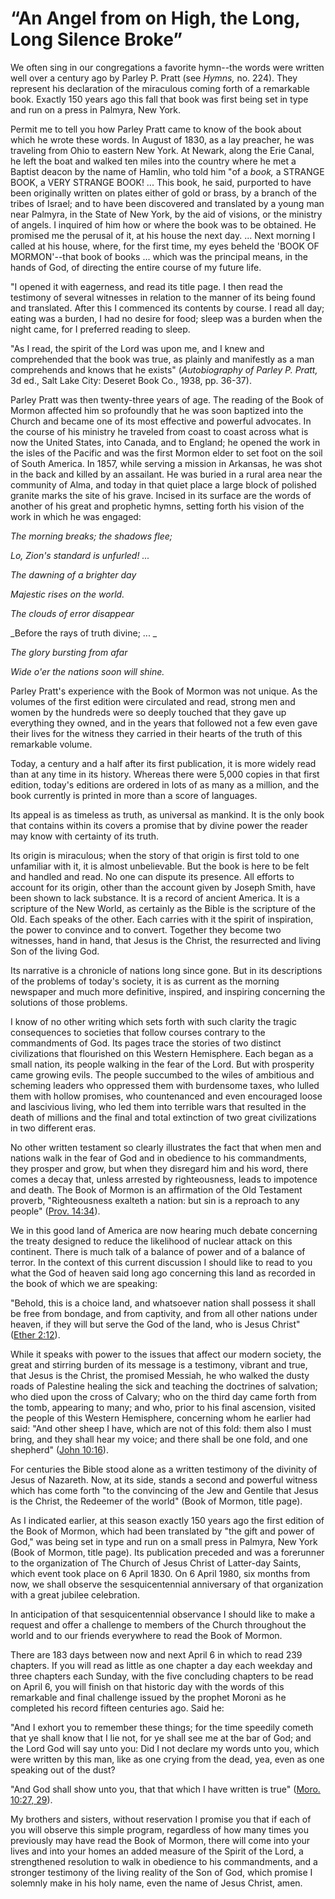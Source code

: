 # “An Angel from on High, the Long, Long Silence Broke”

We often sing in our congregations a favorite hymn--the words were written
well over a century ago by Parley P. Pratt (see _Hymns,_ no. 224). They
represent his declaration of the miraculous coming forth of a remarkable book.
Exactly 150 years ago this fall that book was first being set in type and run
on a press in Palmyra, New York.

Permit me to tell you how Parley Pratt came to know of the book about which he
wrote these words. In August of 1830, as a lay preacher, he was traveling from
Ohio to eastern New York. At Newark, along the Erie Canal, he left the boat
and walked ten miles into the country where he met a Baptist deacon by the
name of Hamlin, who told him "of a _book,_ a STRANGE BOOK, a VERY STRANGE
BOOK! ... This book, he said, purported to have been originally written on
plates either of gold or brass, by a branch of the tribes of Israel; and to
have been discovered and translated by a young man near Palmyra, in the State
of New York, by the aid of visions, or the ministry of angels. I inquired of
him how or where the book was to be obtained. He promised me the perusal of
it, at his house the next day. ... Next morning I called at his house, where,
for the first time, my eyes beheld the 'BOOK OF MORMON'--that book of books ...
which was the principal means, in the hands of God, of directing the entire
course of my future life.

"I opened it with eagerness, and read its title page. I then read the
testimony of several witnesses in relation to the manner of its being found
and translated. After this I commenced its contents by course. I read all day;
eating was a burden, I had no desire for food; sleep was a burden when the
night came, for I preferred reading to sleep.

"As I read, the spirit of the Lord was upon me, and I knew and comprehended
that the book was true, as plainly and manifestly as a man comprehends and
knows that he exists" (_Autobiography of Parley P. Pratt,_ 3d ed., Salt Lake
City: Deseret Book Co., 1938, pp. 36-37).

Parley Pratt was then twenty-three years of age. The reading of the Book of
Mormon affected him so profoundly that he was soon baptized into the Church
and became one of its most effective and powerful advocates. In the course of
his ministry he traveled from coast to coast across what is now the United
States, into Canada, and to England; he opened the work in the isles of the
Pacific and was the first Mormon elder to set foot on the soil of South
America. In 1857, while serving a mission in Arkansas, he was shot in the back
and killed by an assailant. He was buried in a rural area near the community
of Alma, and today in that quiet place a large block of polished granite marks
the site of his grave. Incised in its surface are the words of another of his
great and prophetic hymns, setting forth his vision of the work in which he
was engaged:

_The morning breaks; the shadows flee;_

_Lo, Zion's standard is unfurled! ..._

_The dawning of a brighter day_

_Majestic rises on the world._

_The clouds of error disappear_

_Before the rays of truth divine; ... _

_The glory bursting from afar_

_Wide o'er the nations soon will shine._

Parley Pratt's experience with the Book of Mormon was not unique. As the
volumes of the first edition were circulated and read, strong men and women by
the hundreds were so deeply touched that they gave up everything they owned,
and in the years that followed not a few even gave their lives for the witness
they carried in their hearts of the truth of this remarkable volume.

Today, a century and a half after its first publication, it is more widely
read than at any time in its history. Whereas there were 5,000 copies in that
first edition, today's editions are ordered in lots of as many as a million,
and the book currently is printed in more than a score of languages.

Its appeal is as timeless as truth, as universal as mankind. It is the only
book that contains within its covers a promise that by divine power the reader
may know with certainty of its truth.

Its origin is miraculous; when the story of that origin is first told to one
unfamiliar with it, it is almost unbelievable. But the book is here to be felt
and handled and read. No one can dispute its presence. All efforts to account
for its origin, other than the account given by Joseph Smith, have been shown
to lack substance. It is a record of ancient America. It is a scripture of the
New World, as certainly as the Bible is the scripture of the Old. Each speaks
of the other. Each carries with it the spirit of inspiration, the power to
convince and to convert. Together they become two witnesses, hand in hand,
that Jesus is the Christ, the resurrected and living Son of the living God.

Its narrative is a chronicle of nations long since gone. But in its
descriptions of the problems of today's society, it is as current as the
morning newspaper and much more definitive, inspired, and inspiring concerning
the solutions of those problems.

I know of no other writing which sets forth with such clarity the tragic
consequences to societies that follow courses contrary to the commandments of
God. Its pages trace the stories of two distinct civilizations that flourished
on this Western Hemisphere. Each began as a small nation, its people walking
in the fear of the Lord. But with prosperity came growing evils. The people
succumbed to the wiles of ambitious and scheming leaders who oppressed them
with burdensome taxes, who lulled them with hollow promises, who countenanced
and even encouraged loose and lascivious living, who led them into terrible
wars that resulted in the death of millions and the final and total extinction
of two great civilizations in two different eras.

No other written testament so clearly illustrates the fact that when men and
nations walk in the fear of God and in obedience to his commandments, they
prosper and grow, but when they disregard him and his word, there comes a
decay that, unless arrested by righteousness, leads to impotence and death.
The Book of Mormon is an affirmation of the Old Testament proverb,
"Righteousness exalteth a nation: but sin is a reproach to any people" ([Prov.
14:34](https://www.lds.org/scriptures/ot/prov/14.34?lang=eng#33)).

We in this good land of America are now hearing much debate concerning the
treaty designed to reduce the likelihood of nuclear attack on this continent.
There is much talk of a balance of power and of a balance of terror. In the
context of this current discussion I should like to read to you what the God
of heaven said long ago concerning this land as recorded in the book of which
we are speaking:

"Behold, this is a choice land, and whatsoever nation shall possess it shall
be free from bondage, and from captivity, and from all other nations under
heaven, if they will but serve the God of the land, who is Jesus Christ"
([Ether 2:12](https://www.lds.org/scriptures/bofm/ether/2.12?lang=eng#11)).

While it speaks with power to the issues that affect our modern society, the
great and stirring burden of its message is a testimony, vibrant and true,
that Jesus is the Christ, the promised Messiah, he who walked the dusty roads
of Palestine healing the sick and teaching the doctrines of salvation; who
died upon the cross of Calvary; who on the third day came forth from the tomb,
appearing to many; and who, prior to his final ascension, visited the people
of this Western Hemisphere, concerning whom he earlier had said: "And other
sheep I have, which are not of this fold: them also I must bring, and they
shall hear my voice; and there shall be one fold, and one shepherd" ([John
10:16](https://www.lds.org/scriptures/nt/john/10.16?lang=eng#15)).

For centuries the Bible stood alone as a written testimony of the divinity of
Jesus of Nazareth. Now, at its side, stands a second and powerful witness
which has come forth "to the convincing of the Jew and Gentile that Jesus is
the Christ, the Redeemer of the world" (Book of Mormon, title page).

As I indicated earlier, at this season exactly 150 years ago the first edition
of the Book of Mormon, which had been translated by "the gift and power of
God," was being set in type and run on a small press in Palmyra, New York
(Book of Mormon, title page). Its publication preceded and was a forerunner to
the organization of The Church of Jesus Christ of Latter-day Saints, which
event took place on 6 April 1830. On 6 April 1980, six months from now, we
shall observe the sesquicentennial anniversary of that organization with a
great jubilee celebration.

In anticipation of that sesquicentennial observance I should like to make a
request and offer a challenge to members of the Church throughout the world
and to our friends everywhere to read the Book of Mormon.

There are 183 days between now and next April 6 in which to read 239 chapters.
If you will read as little as one chapter a day each weekday and three
chapters each Sunday, with the five concluding chapters to be read on April 6,
you will finish on that historic day with the words of this remarkable and
final challenge issued by the prophet Moroni as he completed his record
fifteen centuries ago. Said he:

"And I exhort you to remember these things; for the time speedily cometh that
ye shall know that I lie not, for ye shall see me at the bar of God; and the
Lord God will say unto you: Did I not declare my words unto you, which were
written by this man, like as one crying from the dead, yea, even as one
speaking out of the dust?

"And God shall show unto you, that that which I have written is true" ([Moro.
10:27, 29](https://www.lds.org/scriptures/bofm/moro/10.27%2C29?lang=eng#26)).

My brothers and sisters, without reservation I promise you that if each of you
will observe this simple program, regardless of how many times you previously
may have read the Book of Mormon, there will come into your lives and into
your homes an added measure of the Spirit of the Lord, a strengthened
resolution to walk in obedience to his commandments, and a stronger testimony
of the living reality of the Son of God, which promise I solemnly make in his
holy name, even the name of Jesus Christ, amen.

